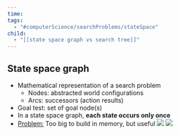 ```yaml
---
time: 
tags:
  - "#computerScience/searchProblems/stateSpace"
child:
  - "[[state space graph vs search tree]]"
---
```

## State space graph
- Mathematical representation of a search problem
	- Nodes: abstracted world configurations
	- Arcs: successors (action results)
- Goal test: set of goal node(s)
- In a state space graph, **each state occurs only once**
- <u>Problem:</u> Too big to build in memory, but useful 
	![](https://i.imgur.com/5v3G2z6.png)
	![](https://i.imgur.com/NW0lGB6.png)
